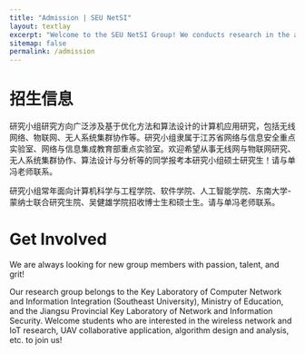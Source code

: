 ```yaml
---
title: "Admission | SEU NetSI"
layout: textlay
excerpt: "Welcome to the SEU NetSI Group! We conducts research in the area of Internet of Things and Swarm Intelligence. Our goal is to provide theoretically sound analysis as well as build practically working systems."
sitemap: false
permalink: /admission
---
```


<div class="page-container">


# 招生信息

研究小组研究方向广泛涉及基于优化方法和算法设计的计算机应用研究，包括无线网络、物联网、无人系统集群协作等。研究小组隶属于江苏省网络与信息安全重点实验室、网络与信息集成教育部重点实验室。欢迎希望从事无线网与物联网研究、无人系统集群协作、算法设计与分析等的同学报考本研究小组硕士研究生！请与单冯老师联系。 

研究小组常年面向计算机科学与工程学院、软件学院、人工智能学院、东南大学-蒙纳士联合研究生院、吴健雄学院招收博士生和硕士生。请与单冯老师联系。 

# Get Involved

We are always looking for new group members with passion, talent, and grit!

Our research group belongs to the Key Laboratory of Computer Network and Information Integration (Southeast University), Ministry of Education, and the Jiangsu Provincial Key Laboratory of Network and Information Security. Welcome students who are interested in the wireless network and IoT research, UAV collaborative application, algorithm design and analysis, etc. to join us!

</div>
